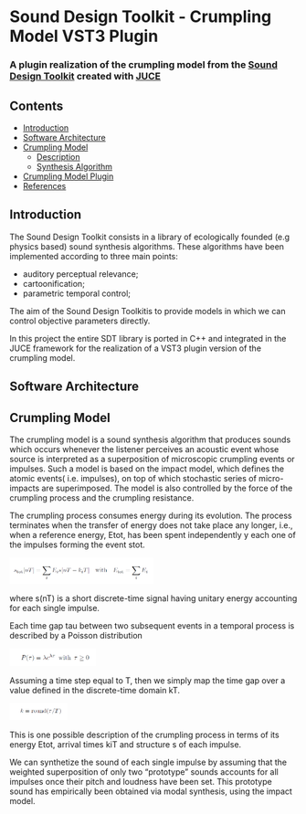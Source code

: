 <!-- omit in toc -->
# Sound Design Toolkit - Crumpling Model VST3 Plugin
<!-- omit in toc -->
### A plugin realization of the crumpling model from the [Sound Design Toolkit](http://www.soundobject.org/SDT/) created with [JUCE](https://juce.com/)

<!-- omit in toc -->
## Contents
- [Introduction](#introduction)
- [Software Architecture](#software-architecture)
- [Crumpling Model](#crumpling-model)
    - [Description](#description)
    - [Synthesis Algorithm](#synthesis-algorithm)
- [Crumpling Model Plugin](#impact-model-plugin)
- [References](#references)
 
## Introduction
The Sound Design Toolkit consists in a library of ecologically founded (e.g physics based) sound synthesis algorithms. These algorithms have been implemented according to three main points:
- auditory perceptual relevance;
- cartoonification;
- parametric temporal control;

The aim of the Sound Design Toolkitis to provide models in which we can control objective parameters directly.

In this project the entire SDT library is ported in C++ and integrated in the JUCE framework for the realization of a VST3 plugin version of the crumpling model.

## Software Architecture

## Crumpling Model

The crumpling model is a sound synthesis algorithm that produces sounds which occurs whenever the listener perceives an acoustic event whose source is interpreted as a superposition of microscopic crumpling events or impulses.
Such a model is based on the impact model, which defines the atomic events( i.e. impulses), on top of which stochastic series of micro-impacts are superimposed. The model is also controlled by the force of the crumpling process and the crumpling resistance.

The crumpling process consumes energy during its evolution. The process terminates when the transfer of energy does not take place any longer, i.e., when a reference energy, Etot, has been spent independently y each one of the impulses forming the event stot.

<img src="Documents/eq4.png" width="50%">

where s(nT) is a short discrete-time signal having unitary energy accounting for each single impulse.

Each time gap tau between two subsequent events in a temporal process is described by a Poisson distribution

<img src="Documents/eq2.png" width="30%">

Assuming a time step equal to T, then we simply map the time gap over a value defined in the discrete-time domain kT.

<img src="Documents/eq3.png" width="20%">

This is one possible description of the crumpling process in terms of its energy Etot, arrival times kiT and structure  s of each impulse.

We can synthetize the sound of each single impulse by assuming that the weighted superposition of only two “prototype” sounds accounts for all impulses once their pitch and loudness have been set. This prototype sound has empirically been obtained via modal synthesis, using the impact model.
